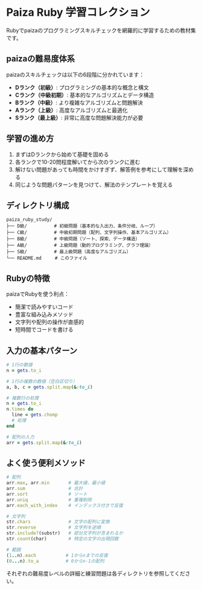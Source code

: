 # Paiza Ruby 学習コレクション

Rubyでpaizaのプログラミングスキルチェックを網羅的に学習するための教材集です。

## paizaの難易度体系

paizaのスキルチェックは以下の6段階に分かれています：

- **Dランク（初級）**: プログラミングの基本的な概念と構文
- **Cランク（中級初期）**: 基本的なアルゴリズムとデータ構造
- **Bランク（中級）**: より複雑なアルゴリズムと問題解決
- **Aランク（上級）**: 高度なアルゴリズムと最適化
- **Sランク（最上級）**: 非常に高度な問題解決能力が必要

## 学習の進め方

1. まずはDランクから始めて基礎を固める
2. 各ランクで10-20問程度解いてから次のランクに進む
3. 解けない問題があっても時間をかけすぎず、解答例を参考にして理解を深める
4. 同じような問題パターンを見つけて、解法のテンプレートを覚える

## ディレクトリ構成

```
paiza_ruby_study/
├── D級/          # 初級問題（基本的な入出力、条件分岐、ループ）
├── C級/          # 中級初期問題（配列、文字列操作、基本アルゴリズム）
├── B級/          # 中級問題（ソート、探索、データ構造）
├── A級/          # 上級問題（動的プログラミング、グラフ理論）
├── S級/          # 最上級問題（高度なアルゴリズム）
└── README.md     # このファイル
```

## Rubyの特徴

paizaでRubyを使う利点：
- 簡潔で読みやすいコード
- 豊富な組み込みメソッド
- 文字列や配列の操作が直感的
- 短時間でコードを書ける

## 入力の基本パターン

```ruby
# 1行の数値
n = gets.to_i

# 1行の複数の数値（空白区切り）
a, b, c = gets.split.map(&:to_i)

# 複数行の処理
n = gets.to_i
n.times do
  line = gets.chomp
  # 処理
end

# 配列の入力
arr = gets.split.map(&:to_i)
```

## よく使う便利メソッド

```ruby
# 配列
arr.max, arr.min       # 最大値、最小値
arr.sum                # 合計
arr.sort               # ソート
arr.uniq               # 重複削除
arr.each_with_index    # インデックス付きで反復

# 文字列
str.chars              # 文字の配列に変換
str.reverse            # 文字列を逆順
str.include?(substr)   # 部分文字列が含まれるか
str.count(char)        # 特定の文字の出現回数

# 範囲
(1..n).each           # 1からnまでの反復
(0...n).to_a          # 0からn-1の配列
```

それぞれの難易度レベルの詳細と練習問題は各ディレクトリを参照してください。